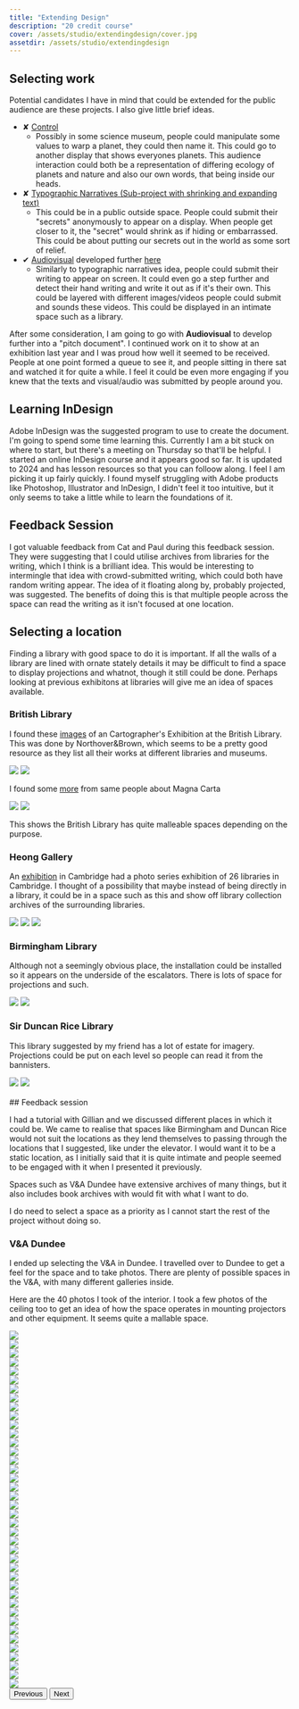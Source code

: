 ```yaml
---
title: "Extending Design"
description: "20 credit course"
cover: /assets/studio/extendingdesign/cover.jpg
assetdir: /assets/studio/extendingdesign
---
```


## Selecting work

Potential candidates I have in mind that could be extended for the public audience are these projects. I also give little brief ideas.

* ✘ [Control](https://allyradomski.art/journal/control)
    - Possibly in some science museum, people could manipulate some values to warp a planet, they could then name it. This could go to another display that shows everyones planets. This audience interaction could both be a representation of differing ecology of planets and nature and also our own words, that being inside our heads.
* ✘ [Typographic Narratives (Sub-project with shrinking and expanding text)](https://allyradomski.art/journal/typographic-narratives) 
    - This could be in a public outside space. People could submit their "secrets" anonymously to appear on a display. When people get closer to it, the "secret" would shrink as if hiding or embarrassed. This could be about putting our secrets out in the world as some sort of relief. 
* ✔ [Audiovisual](https://allyradomski.art/journal/audiovisual) developed further [here](https://allyradomski.art/work/peacelove)
    - Similarly to typographic narratives idea, people could submit their writing to appear on screen. It could even go a step further and detect their hand writing and write it out as if it's their own. This could be layered with different images/videos people could submit and sounds these videos. This could be displayed in an intimate space such as a library. 

After some consideration, I am going to go with **Audiovisual** to develop further into a "pitch document". I continued work on it to show at an exhibition last year and I was proud how well it seemed to be received. People at one point formed a queue to see it, and people sitting in there sat and watched it for quite a while. I feel it could be even more engaging if you knew that the texts and visual/audio was submitted by people around you. 

## Learning InDesign

Adobe InDesign was the suggested program to use to create the document. I'm going to spend some time learning this. Currently I am a bit stuck on where to start, but there's a meeting on Thursday so that'll be helpful. I started an online InDesign course and it appears good so far. It is updated to 2024 and has lesson resources so that you can folloow along. I feel I am picking it up fairly quickly. I found myself struggling with Adobe products like Photoshop, Illustrator and InDesign, I didn't feel it too intuitive, but it only seems to take a little while to learn the foundations of it.

## Feedback Session

I got valuable feedback from Cat and Paul during this feedback session. They were suggesting that I could utilise archives from libraries for the writing, which I think is a brilliant idea. This would be interesting to intermingle that idea with crowd-submitted writing, which could both have random writing appear. The idea of it floating along by, probably projected, was suggested. The benefits of doing this is that multiple people across the space can read the writing as it isn't focused at one location.

## Selecting a location

Finding a library with good space to do it is important. If all the walls of a library are lined with ornate stately details it may be difficult to find a space to display projections and whatnot, though it still could be done. Perhaps looking at previous exhibitons at libraries will give me an idea of spaces available. 

### British Library

I found these [images](https://www.northoverbrown.com/design/maps) of an Cartographer's Exhibition at the British Library. This was done by Northover&Brown, which seems to be a pretty good resource as they list all their works at different libraries and museums.

<div class="row">
<img class="col-6" src="https://images.squarespace-cdn.com/content/v1/649329a84517e0697a2f0495/2713efbf-02e2-42ff-93d0-f51a1dcd0f6c/_R5A6815.jpg?format=2500w">
<img class="col-6" src="https://images.squarespace-cdn.com/content/v1/649329a84517e0697a2f0495/ce3fd89b-733c-4bd4-a1d3-667cedbc5532/_R5A6794.jpg?format=2500w">
</div>

I found some [more](https://www.northoverbrown.com/design/magnacarta) from same people about Magna Carta

<div class="row">
<img class="col-6" src="https://images.squarespace-cdn.com/content/v1/649329a84517e0697a2f0495/d6c608f1-7bb2-4ca2-984d-588f71ffd7c9/IMG_4398.jpg?format=1500w">
<img class="col-6" src="https://images.squarespace-cdn.com/content/v1/649329a84517e0697a2f0495/d939187c-7044-4936-8aa5-0616b9947d9c/IMG_4309.jpg?format=1000w">
</div>

This shows the British Library has quite malleable spaces depending on the purpose.

### Heong Gallery

An [exhibition](https://heritagephotographs.com/libraries-at-heong/) in Cambridge had a photo series exhibition of 26 libraries in Cambridge. I thought of a possibility that maybe instead of being directly in a library, it could be in a space such as this and show off library collection archives of the surrounding libraries.

<div class="row gy-4">
<img class="col-6" src="https://heritagephotographs.com/wp-content/uploads/2020/03/Heong-Gallery-cambridge-downing-college-library-exhibition-entire-room-with-trinity-college-wren-library-lecterns.jpg">
<img class="col-6" src="https://heritagephotographs.com/wp-content/uploads/2020/03/Heong-colour_NIK8494-800x534.jpg">
<img class="col-6" src="https://heritagephotographs.com/wp-content/uploads/2020/03/Heong-Gallery-cambridge-downing-college-library-exhibition-young-girl-near-a-window-looking-at-the-wall-of-texture.jpg">
</div>

### Birmingham Library

Although not a seemingly obvious place, the installation could be installed so it appears on the underside of the escalators. There is lots of space for projections and such.

<div class="row gy-4">
<img class="col-6" src="https://i2-prod.business-live.co.uk/incoming/article5795528.ece/ALTERNATES/s1227b/The-Library-of-Birmingham-Book-Rotunda.jpg">
<img class="col-6" src="https://i.pinimg.com/originals/0e/5c/9c/0e5c9c207e914025208bc5649c60f768.jpg">
</div>

### Sir Duncan Rice Library

This library suggested by my friend has a lot of estate for imagery. Projections could be put on each level so people can read it from the bannisters.

<div class="row gy-4">
<img class="col-6" src="https://i.pinimg.com/originals/bc/af/d8/bcafd8ec22c327e28dbef683af95e81d.jpg">
<img class="col-6" src="https://www.urbanrealm.com/images/news/newspic_2392.jpg">
</div>

<br>
## Feedback session

I had a tutorial with Gillian and we discussed different places in which it could be. We came to realise that spaces like Birmingham and Duncan Rice would not suit the locations as they lend themselves to passing through the locations that I suggested, like under the elevator. I would want it to be a static location, as I initially said that it is quite intimate and people seemed to be engaged with it when I presented it previously. 

Spaces such as V&A Dundee have extensive archives of many things, but it also includes book archives with would fit with what I want to do. 

I do need to select a space as a priority as I cannot start the rest of the project without doing so.

### V&A Dundee

I ended up selecting the V&A in Dundee. I travelled over to Dundee to get a feel for the space and to take photos. There are plenty of possible spaces in the V&A, with many different galleries inside.

Here are the 40 photos I took of the interior. I took a few photos of the ceiling too to get an idea of how the space operates in mounting projectors and other equipment. It seems quite a mallable space.

<div id="carouselExampleFade" class="carousel slide carousel-fade">
  <div class="carousel-inner">
    <div class="carousel-item active">
      <img src="{{ page.assetdir}}/dundee/VAPhoto-01.jpg" class="d-block w-100">
    </div>
    <div class="carousel-item">
      <img src="{{ page.assetdir}}/dundee/VAPhoto-02.jpg" class="d-block w-100">
    </div>
    <div class="carousel-item">
      <img src="{{ page.assetdir}}/dundee/VAPhoto-03.jpg" class="d-block w-100">
    </div>
    <div class="carousel-item">
      <img src="{{ page.assetdir}}/dundee/VAPhoto-04.jpg" class="d-block w-100">
    </div>
    <div class="carousel-item">
      <img src="{{ page.assetdir}}/dundee/VAPhoto-05.jpg" class="d-block w-100">
    </div>
    <div class="carousel-item">
      <img src="{{ page.assetdir}}/dundee/VAPhoto-06.jpg" class="d-block w-100">
    </div>
    <div class="carousel-item">
      <img src="{{ page.assetdir}}/dundee/VAPhoto-07.jpg" class="d-block w-100">
    </div>
    <div class="carousel-item">
      <img src="{{ page.assetdir}}/dundee/VAPhoto-08.jpg" class="d-block w-100">
    </div>
    <div class="carousel-item">
      <img src="{{ page.assetdir}}/dundee/VAPhoto-09.jpg" class="d-block w-100">
    </div>
    <div class="carousel-item">
      <img src="{{ page.assetdir}}/dundee/VAPhoto-10.jpg" class="d-block w-100">
    </div>
    <div class="carousel-item">
      <img src="{{ page.assetdir}}/dundee/VAPhoto-11.jpg" class="d-block w-100">
    </div>
    <div class="carousel-item">
      <img src="{{ page.assetdir}}/dundee/VAPhoto-12.jpg" class="d-block w-100">
    </div>
    <div class="carousel-item">
      <img src="{{ page.assetdir}}/dundee/VAPhoto-13.jpg" class="d-block w-100">
    </div>
    <div class="carousel-item">
      <img src="{{ page.assetdir}}/dundee/VAPhoto-14.jpg" class="d-block w-100">
    </div>
    <div class="carousel-item">
      <img src="{{ page.assetdir}}/dundee/VAPhoto-15.jpg" class="d-block w-100">
    </div>
    <div class="carousel-item">
      <img src="{{ page.assetdir}}/dundee/VAPhoto-16.jpg" class="d-block w-100">
    </div>
    <div class="carousel-item">
      <img src="{{ page.assetdir}}/dundee/VAPhoto-17.jpg" class="d-block w-100">
    </div>
    <div class="carousel-item">
      <img src="{{ page.assetdir}}/dundee/VAPhoto-18.jpg" class="d-block w-100">
    </div>
    <div class="carousel-item">
      <img src="{{ page.assetdir}}/dundee/VAPhoto-19.jpg" class="d-block w-100">
    </div>
    <div class="carousel-item">
      <img src="{{ page.assetdir}}/dundee/VAPhoto-20.jpg" class="d-block w-100">
    </div>
    <div class="carousel-item">
      <img src="{{ page.assetdir}}/dundee/VAPhoto-21.jpg" class="d-block w-100">
    </div>
    <div class="carousel-item">
      <img src="{{ page.assetdir}}/dundee/VAPhoto-22.jpg" class="d-block w-100">
    </div>
    <div class="carousel-item">
      <img src="{{ page.assetdir}}/dundee/VAPhoto-23.jpg" class="d-block w-100">
    </div>
    <div class="carousel-item">
      <img src="{{ page.assetdir}}/dundee/VAPhoto-24.jpg" class="d-block w-100">
    </div>
    <div class="carousel-item">
      <img src="{{ page.assetdir}}/dundee/VAPhoto-25.jpg" class="d-block w-100">
    </div>
    <div class="carousel-item">
      <img src="{{ page.assetdir}}/dundee/VAPhoto-26.jpg" class="d-block w-100">
    </div>
    <div class="carousel-item">
      <img src="{{ page.assetdir}}/dundee/VAPhoto-27.jpg" class="d-block w-100">
    </div>
    <div class="carousel-item">
      <img src="{{ page.assetdir}}/dundee/VAPhoto-28.jpg" class="d-block w-100">
    </div>
    <div class="carousel-item">
      <img src="{{ page.assetdir}}/dundee/VAPhoto-29.jpg" class="d-block w-100">
    </div>
    <div class="carousel-item">
      <img src="{{ page.assetdir}}/dundee/VAPhoto-30.jpg" class="d-block w-100">
    </div>
    <div class="carousel-item">
      <img src="{{ page.assetdir}}/dundee/VAPhoto-31.jpg" class="d-block w-100">
    </div>
    <div class="carousel-item">
      <img src="{{ page.assetdir}}/dundee/VAPhoto-32.jpg" class="d-block w-100">
    </div>
    <div class="carousel-item">
      <img src="{{ page.assetdir}}/dundee/VAPhoto-33.jpg" class="d-block w-100">
    </div>
    <div class="carousel-item">
      <img src="{{ page.assetdir}}/dundee/VAPhoto-34.jpg" class="d-block w-100">
    </div>
    <div class="carousel-item">
      <img src="{{ page.assetdir}}/dundee/VAPhoto-35.jpg" class="d-block w-100">
    </div>
    <div class="carousel-item">
      <img src="{{ page.assetdir}}/dundee/VAPhoto-36.jpg" class="d-block w-100">
    </div>
    <div class="carousel-item">
      <img src="{{ page.assetdir}}/dundee/VAPhoto-37.jpg" class="d-block w-100">
    </div>
    <div class="carousel-item">
      <img src="{{ page.assetdir}}/dundee/VAPhoto-38.jpg" class="d-block w-100">
    </div>
    <div class="carousel-item">
      <img src="{{ page.assetdir}}/dundee/VAPhoto-39.jpg" class="d-block w-100">
    </div>
    <div class="carousel-item">
      <img src="{{ page.assetdir}}/dundee/VAPhoto-40.jpg" class="d-block w-100">
    </div>
  </div>
  <button class="carousel-control-prev" type="button" data-bs-target="#carouselExampleFade" data-bs-slide="prev">
    <span class="carousel-control-prev-icon" aria-hidden="true"></span>
    <span class="visually-hidden">Previous</span>
  </button>
  <button class="carousel-control-next" type="button" data-bs-target="#carouselExampleFade" data-bs-slide="next">
    <span class="carousel-control-next-icon" aria-hidden="true"></span>
    <span class="visually-hidden">Next</span>
  </button>
</div>


